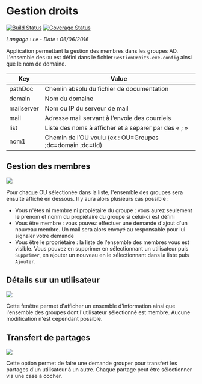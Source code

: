 # Gestion droits

[![Build Status](https://ci.appveyor.com/api/projects/status/github/Darkitty/GestionDroits)](https://ci.appveyor.com/project/Darkitty/gestiondroits)
[![Coverage Status](https://coveralls.io/repos/github/Darkitty/GestionDroits/badge.svg?branch=master)](https://coveralls.io/github/Darkitty/kermene?branch=master)

_Langage : ```C#``` - Date : 06/06/2016_

Application permettant la gestion des membres dans les groupes AD. L'ensemble des ```OU``` est défini dans le fichier ```GestionDroits.exe.config``` ainsi que le nom de domaine.

|Key|Value|
|---|-----|
|pathDoc|Chemin absolu du fichier de documentation|
|domain|Nom du domaine|
|mailserver|Nom ou IP du serveur de mail|
|mail|Adresse mail servant à l’envoie des courriels|
|list|Liste des noms à afficher et à séparer par des « ; »|
|nom1|Chemin de l’OU voulu (ex : OU=Groupes ;dc=domain ;dc=tld)|

## Gestion des membres

![](https://img.nlegall.fr/Q6gtg29S)

Pour chaque OU sélectionée dans la liste, l'ensemble des groupes sera ensuite affiché en dessous. Il y aura alors plusieurs cas possible :

* Vous n'êtes ni membre ni propiétaire du groupe : vous aurez seulement le prénom et nonm du propiétaire du groupe si celui-ci est défini
* Vous être membre : vous pouvez effectuer une demande d'ajout d'un nouveau membre. Un mail sera alors envoyé au responsable pour lui signaler votre demande
* Vous être le propriétaire : la liste de l'ensemble des membres vous est visible. Vous pouvez en supprimer en sélectionnant un utilisateur puis ```Supprimer```, en ajouter un nouveau en le sélectionnant dans la liste puis ```Ajouter```.

## Détails sur un utilisateur

![](https://img.nlegall.fr/2zgXZHQs)

Cette fenêtre permet d'afficher un ensemble d'information ainsi que l'ensemble des groupes dont l'utilisateur sélectionné est membre. Aucune modification n'est cependant possible.

## Transfert de partages

![](https://img.nlegall.fr/opfrgmNs)

Cette option permet de faire une demande grouper pour transfert les partages d'un utilisateur à un autre. Chaque partage peut être sélectionner via une case à cocher.